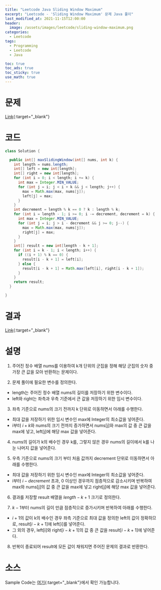 ```yaml
---
title: "Leetcode Java Sliding Window Maximum"
excerpt: "Leetcode - 'Sliding Window Maximum' 문제 Java 풀이"
last_modified_at: 2021-11-15T12:00:00
header:
  image: /assets/images/leetcode/sliding-window-maximum.png
categories:
  - Leetcode
tags:
  - Programming
  - Leetcode
  - Java

toc: true
toc_ads: true
toc_sticky: true
use_math: true
---
```

# 문제
[Link](https://leetcode.com/problems/sliding-window-maximum/){:target="_blank"}

# 코드
```java
class Solution {

  public int[] maxSlidingWindow(int[] nums, int k) {
    int length = nums.length;
    int[] left = new int[length];
    int[] right = new int[length];
    for (int i = 0; i < length; i += k) {
      int max = Integer.MIN_VALUE;
      for (int j = i; j < i + k && j < length; j++) {
        max = Math.max(max, nums[j]);
        left[j] = max;
      }
    }
    int decrement = length % k == 0 ? k : length % k;
    for (int i = length - 1; i >= 0; i -= decrement, decrement = k) {
      int max = Integer.MIN_VALUE;
      for (int j = i; j > i - decrement && j >= 0; j--) {
        max = Math.max(max, nums[j]);
        right[j] = max;
      }
    }
    int[] result = new int[length - k + 1];
    for (int i = k - 1; i < length; i++) {
      if ((i + 1) % k == 0) {
        result[i - k + 1] = left[i];
      } else {
        result[i - k + 1] = Math.max(left[i], right[i - k + 1]);
      }
    }
    return result;
  }

}
```

# 결과
[Link](https://leetcode.com/submissions/detail/587459227/){:target="_blank"}

# 설명
1. 주어진 정수 배열 nums를 이용하여 k개 단위의 군집을 정해 해당 군집의 숫자 중 가장 큰 값을 모아 반환하는 문제이다.

2. 문제 풀이에 필요한 변수를 정의한다.
- length는 주어진 정수 배열 nums의 길이를 저장하기 위한 변수이다.
- left와 right는 좌측과 우측 기준에서 큰 값을 저장하기 위한 임시 변수이다.

3. 좌측 기준으로 nums의 크기 전까지 k 단위로 이동하면서 아래를 수행한다.
- 최대 값을 저장하기 위한 임시 변수인 max에 Integer의 최소값을 넣어준다.
- i부터 $i + k$와 nums의 크기 전까지 증가하면서 nums[j]와 max의 값 중 큰 값을 max에 넣고, left[j]에 해당 max 값을 넣어준다.

4. nums의 길이가 k의 배수인 경우 k를, 그렇지 않은 경우 nums의 길이에서 k를 나눈 나머지 값을 넣어준다.

5. 우측 기준으로 nums의 크기 부터 처음 값까지 decrement 단위로 이동하면서 아래를 수행한다.
- 최대 값을 저장하기 위한 임시 변수인 max에 Integer의 최소값을 넣어준다.
- i부터 $i - decrement$ 초과, 0 이상인 경우까지 점층적으로 감소시키며 반복하여 max와 nums[j]의 값 중 큰 값을 max에 넣고 right[j]에 해당 max 값을 넣어준다.

6. 결과를 저장할 result 배열을 $length - k + 1$ 크기로 정의한다.

7. $k - 1$부터 nums의 길이 만큼 점층적으로 증가시키며 반복하여 아래를 수행한다.
- $i + 1$의 값이 k의 배수인 경우 좌측 기준으로 최대 값을 정의한 left의 값이 정확하므로, result[$i - k + 1$]에 left[i]를 넣어준다.
- 그 외의 경우, left[i]와 right[$i - k + 1$]의 값 중 큰 값을 result[$i - k + 1$]에 넣어준다.

8. 반복이 종료되어 result에 모든 값이 채워지면 주어진 문제의 결과로 반환한다.

# 소스
Sample Code는 [여기](https://github.com/GracefulSoul/leetcode/blob/master/src/main/java/gracefulsoul/problems/SlidingWindowMaximum.java){:target="_blank"}에서 확인 가능합니다.